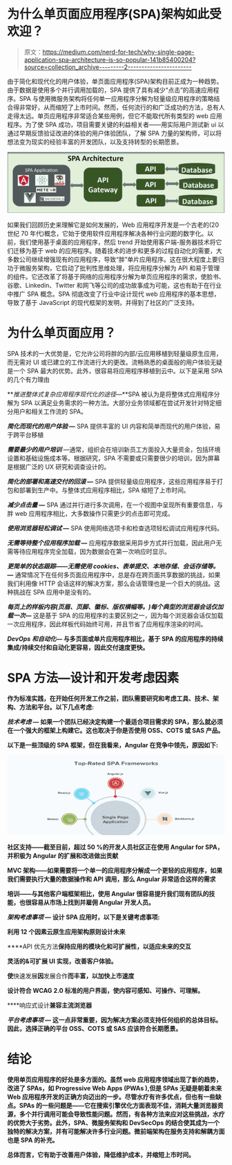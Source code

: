 # 为什么单页面应用程序(SPA)架构如此受欢迎？

> 原文：<https://medium.com/nerd-for-tech/why-single-page-application-spa-architecture-is-so-popular-141b85400204?source=collection_archive---------2----------------------->

由于简化和现代化的用户体验，单页面应用程序(SPA)架构目前正成为一种趋势。由于数据是使用多个并行调用加载的，SPA 提供了具有减少“点击”的高速应用程序。SPA 与使用微服务架构将任何单一应用程序分解为轻量级应用程序的策略结合得非常好，从而缩短了上市时间。然而，任何流行的和广泛成功的方法，总有人走得太远。单页应用程序非常适合某些用例，但它不能取代所有类型的 web 应用程序。为了使 SPA 成功，项目需要关键的利益相关者——用实际用户测试新 ui 以通过早期反馈验证改进的体验的用户体验团队，了解 SPA 力量的架构师，可以将想法变为现实的经验丰富的开发团队，以及支持转型的长期愿景。

![](img/4e10c6fdc05b890004fd3aadc75eb26a.png)

如果我们回顾历史来理解它是如何发展的，Web 应用程序开发是一个古老的(20 世纪 70 年代)概念，它始于使用软件应用程序解决各种行业问题的数字化。以前，我们使用基于桌面的应用程序，然后 trend 开始使用客户端-服务器技术将它们迁移为基于 web 的应用程序。随着技术的进步和更多的过程自动化的需要，大多数公司继续增强现有的应用程序，导致“胖”单片应用程序。这在很大程度上要归功于微服务架构，它启动了批判性思维处理，将应用程序分解为 API 和易于管理的组件。它还改革了将基于网络的应用程序分解为单页应用程序的需求，使脸书、谷歌、Linkedin、Twitter 和网飞等公司的成功故事成为可能，这也有助于在行业中推广 SPA 概念。SPA 彻底改变了行业中设计现代 web 应用程序的基本思想，导致了基于 JavaScript 的现代框架的发明，并得到了社区的广泛支持。

# **为什么单页面应用？**

SPA 技术的一大优势是，它允许公司将胖的内部/云应用移植到轻量级原生应用，而无需对 UI 或已建立的工作流进行大的更改。流畅熟悉的桌面般的用户体验无疑是一个 SPA 最大的优势。此外，很容易将应用程序移植到云中。以下是采用 SPA 的几个有力理由

***推进整体式复杂应用程序现代化的途径*—**SPA 被认为是将整体式应用程序分解为 SPA 以满足业务需求的一种方法。大部分业务领域都在尝试开发针对特定细分用户和相关工作流的 SPA。

***简化而现代的用户体验* —** SPA 提供丰富的 UI 内容和简单而现代的用户体验，易于跨平台移植

***需要最少的用户培训*** —通常，组织会在培训新员工方面投入大量资金，包括环境设置和基础设施成本等。根据研究，SPA 不需要或只需要很少的培训，因为屏幕是根据广泛的 UX 研究和调查设计的。

***简化的部署和高速交付的回滚* —** SPA 提供轻量级应用程序，这些应用程序易于打包和部署到生产中。与整体式应用程序相比，SPA 缩短了上市时间。

***减少点击量* —** SPA 通过并行进行多次调用，在一个视图中呈现所有重要信息，与胖 web 应用程序相比，大多数操作只需更少的点击即可完成。

***使用浏览器轻松调试* —** SPA 使用网络选项卡和检查选项轻松调试应用程序代码。

***无需等待整个应用程序加载* —** 应用程序数据采用异步方式并行加载，因此用户无需等待应用程序完全加载，因为数据会在第一次响应时显示。

***更简单的状态跟踪——无需使用 cookies、表单提交、本地存储、会话存储等。* —** 通常情况下在任何多页面应用程序中，总是存在跨页面共享数据的挑战，如果我们利用像 HTTP 会话这样的解决方案，那么会话管理也是一个巨大的挑战。这种挑战在 SPA 应用中是没有的。

***每页上的样板内容(页眉、页脚、徽标、版权横幅等。)每个典型的浏览器会话仅加载一次—*** 这是基于 SPA 的应用程序的主要区别之一，因为每个浏览器会话仅加载一次应用程序，因此样板代码始终可用，并且节省了应用程序渲染的时间。

*****DevOps 和自动化—*** 与多页面或单片应用程序相比，基于 SPA 的应用程序的持续集成/持续交付和自动化更容易，因此交付速度更快。**

# ****SPA 方法—设计和开发考虑因素****

**作为标准实践，在开始任何开发工作之前，团队需要研究和考虑工具、技术、架构、方法和平台。以下几点考虑:**

*****技术考虑* —** 如果一个团队已经决定构建一个最适合项目需求的 SPA，那么就必须在一个强大的框架上构建它。这也取决于你是否使用 OSS、COTS 或 SAS 产品。**

**以下是一些顶级的 SPA 框架，但在我看来，Angular 在竞争中领先，原因如下:**

**![](img/ae7ddbd5563fc1aa70d3a1855aa03a4c.png)**

**社区支持——截至目前，超过 50 %的开发人员社区正在使用 Angular for SPA，并积极为 Angular 的扩展和改进做出贡献**

**MVC 架构——如果需要将一个单一的应用程序分解成一个更轻的应用程序，如果我们需要执行大量的数据操作和 API 调用，那么 Angular 非常适合这样的需求**

**培训——与其他客户端框架相比，使用 Angular 很容易提升我们现有团队的技能，也很容易从市场上找到并雇佣 Angular 开发人员。**

*****架构考虑事项* —** 设计 SPA 应用时，以下是关键考虑事项:**

**利用 **12 个因素云原生**应用架构原则设计未来**

****API 优先方法**保持应用的模块化和可扩展性，以适应未来的交互**

****灵活的&可扩展 UI** 实现，改善客户体验。**

**使**快速发展**因**发展合作**而丰富，以加快上市速度**

**设计符合 **WCAG 2.0 标准**的用户界面，使内容可感知、可操作、可理解。**

****响应式设计**兼容主流浏览器**

*****平台考虑事项* —** 这一点非常重要，因为解决方案必须支持任何组织的总体目标。因此，选择正确的平台 OSS、COTS 或 SAS 应该符合长期愿景。**

# ****结论****

**使用单页应用程序的好处是多方面的。虽然 web 应用程序领域出现了新的趋势，改进了 SPAs，如 Progressive Web Apps (PWAs ),但是 SPAs 无疑是朝着未来 Web 应用程序开发的正确方向迈出的一步。尽管水疗有许多优点，但也有一些缺点。SPAs 的一些问题是——它在搜索引擎优化方面表现不佳，消耗大量浏览器资源，多个并行调用可能会导致性能问题。然而，有各种方法来应对这些挑战，水疗的优势大于劣势。此外，SPA、微服务架构和 DevSecOps 的结合使其成为一个独特的解决方案，并有可能解决许多行业问题。微前端架构在服务支持和解耦方面也是 SPA 的补充。**

**总体而言，它有助于改善用户体验，降低维护成本，并缩短上市时间。**